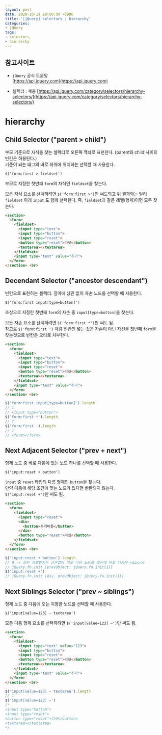 ```yaml
---
layout: post
date: 2020-10-19 19:00:00 +0900
title: '[jQuery] selectors : hierarchy'
categories:
- jQuery
tags:
- selectors
- hierarchy
---
```


## 참고사이트
- `jQuery` 공식 도움말  
[https://api.jquery.com](https://api.jquery.com)

- 셀렉터 : 계층
[https://api.jquery.com/category/selectors/hierarchy-selectors/](https://api.jquery.com/category/selectors/hierarchy-selectors/)


# hierarchy

## Child Selector ("parent > child")

부모 기준으로 자식을 찾는 셀렉터로 오른쪽 꺽쇠로 표현한다. (parent와 child 사이의 빈칸은 허용된다.)  
기준이 되는 태그의 바로 하위에 위치하는 선택할 때 사용한다.  

`$('form:first > fieldset')`  

부모로 지정한 첫번째 `form`의 자식인 `fieldset`을 찾는다.  

모든 자식 요소를 선택하려면 `$('form:first >')`만 써도되고 위 결과와는 달리 `fieldset` 아래 `input` 도 함께 선택한다. 즉, `fieldset`과 같은 레벨(형제)이면 모두 찾는다.

```html
<section>
  <form>
    <fieldset>
      <input type="text">
      <input type="button">
      <input type="reset">
      <button type="reset">리셋</button>
      <textarea></textarea>
    </fieldset>
    <input type="text" value="추가">
  </form>		
</section> <br>
```

## Decendant Selector ("ancestor descendant")

빈칸으로 표현하는 셀렉터. 깊이에 상관 없이 자손 노드를 선택할 때 사용한다.   

`$('form:first input[type=button]')`  

조상으로 지정한 첫번째 `form`의 자손 중 `input[type=button]`을 찾는다.  

모든 자손 요소를 선택하려면 `$('form:first *')`만 써도 됨.  
참고로 `$('form:first ')` 처럼 빈칸만 넣는 것은 자손이 아닌 자신을 첫번째 `form`을 찾는것으로 빈칸은 오타로 치부한다.

```html
<section>
  <form>
    <fieldset>
      <input type="text">
      <input type="button">
      <input type="reset">
      <button type="reset">리셋</button>
      <textarea></textarea>
    </fieldset>
    <input type="text" value="추가">
  </form>		
</section> <br>
```

```javascript
$('form:first input[type=button]').length
// 1
// <input type="button">
$('form:first *').length
// 7
$('form:first ').length
// 1
// <form></form>
```

## Next Adjacent Selector ("prev + next")

형제 노드 중 바로 다음에 있는 노드 하나를 선택할 때 사용한다.  

`$('input:reset + button')`  

`input` 중 `reset` 타입의 다름 형제인 `button`을 찾는다.   
만약 다음에 해당 조건에 맞는 노드가 없다면 반환되지 않는다.  
`$('input:reset +')`만 써도 됨.  

```html
<section>
  <form>
    <fieldset>
      <input type="reset">
      <div>
        <button>추가버튼</button>
      </div>
      <button type="reset">리셋</button>
    </fieldset>
  </form>		
</section> <br>
```
```javascript
$('input:reset + button').length
// 0 -> 같은 레벨인지는 상관없이 바로 다음 노드를 찾는데 바로 다음은 <div>임
// jQuery.fn.init [prevObject: jQuery.fn.init(1)]
$('input:reset +')
// jQuery.fn.init [div, prevObject: jQuery.fn.init(1)]
```

## Next Siblings Selector ("prev ~ siblings")

형제 노드 중 다음에 오는 지정한 노드를 선택할 때 사용한다.  

`$('input[value=123] ~ textarea')`  

모든 다음 형제 요소를 선택하려면 `$('input[value=123] ~')`만 써도 됨.  

```html
<section>
  <form>
    <fieldset>
      <input type="text" value="123">
      <input type="button">
      <input type="reset">
      <button type="reset">리셋</button>
      <textarea></textarea>
    </fieldset>
    <input type="text" value="추가">
  </form>		
</section> <br>
```
```javascript
$('input[value=123] ~ textarea').length
// 1
$('input[value=123] ~')
/*
<input type="button">
<input type="reset">
<button type="reset">리셋</button>
<textarea></textarea>
*/
```
